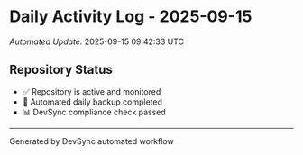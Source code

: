 # Daily Activity Log - 2025-09-15

*Automated Update:* 2025-09-15 09:42:33 UTC

## Repository Status
- ✅ Repository is active and monitored
- 🔄 Automated daily backup completed
- 📊 DevSync compliance check passed

---
Generated by DevSync automated workflow
